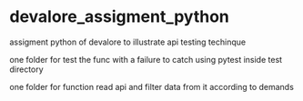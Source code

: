 # devalore_assigment_python
assigment python of devalore to illustrate api testing techinque

one folder for test the func with a failure to catch using pytest inside test directory

one folder for function read api and filter data from it according to demands 

